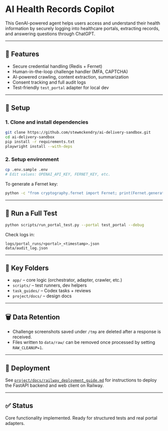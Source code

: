# AI Health Records Copilot

This GenAI-powered agent helps users access and understand their health information by securely logging into healthcare portals, extracting records, and answering questions through ChatGPT.

---

## 🚀 Features
- Secure credential handling (Redis + Fernet)
- Human-in-the-loop challenge handler (MFA, CAPTCHA)
- AI-powered crawling, content extraction, summarization
- Consent tracking and full audit logs
- Test-friendly `test_portal` adapter for local dev

---

## 🔧 Setup

### 1. Clone and install dependencies
```bash
git clone https://github.com/stewmckendry/ai-delivery-sandbox.git
cd ai-delivery-sandbox
pip install -r requirements.txt
playwright install --with-deps
```

### 2. Setup environment
```bash
cp .env.sample .env
# Edit values: OPENAI_API_KEY, FERNET_KEY, etc.
```
To generate a Fernet key:
```bash
python -c "from cryptography.fernet import Fernet; print(Fernet.generate_key().decode())"
```

---

## 🧪 Run a Full Test
```bash
python scripts/run_portal_test.py --portal test_portal --debug
```

Check logs in:
```
logs/portal_runs/<portal>_<timestamp>.json
data/audit_log.json
```

---

## 📁 Key Folders
- `app/` – core logic (orchestrator, adapter, crawler, etc.)
- `scripts/` – test runners, dev helpers
- `task_guides/` – Codex tasks + reviews
- `project/docs/` – design docs

---

## 🗑️ Data Retention
- Challenge screenshots saved under `/tmp` are deleted after a response is received.
- Files written to `data/raw/` can be removed once processed by setting `RAW_CLEANUP=1`.

---

## 🚀 Deployment
See [`project/docs/railway_deployment_guide.md`](project/docs/railway_deployment_guide.md) for instructions to deploy the FastAPI backend and web client on Railway.

---

## ✅ Status
Core functionality implemented. Ready for structured tests and real portal adapters.